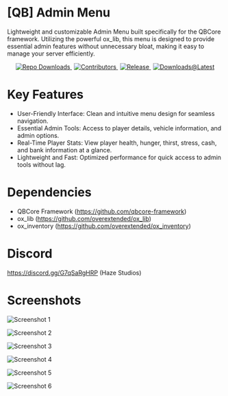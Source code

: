 # [QB] Admin Menu

Lightweight and customizable Admin Menu built specifically for the QBCore framework. Utilizing the powerful ox_lib, this menu is designed to provide essential admin features without unnecessary bloat, making it easy to manage your server efficiently.

<p align="center">
  <a href="https://github.com/ThatsJohnny/hs_adminmenu" style="margin-right: 5px;">
    <img src="https://img.shields.io/github/downloads/ThatsJohnny/hs_adminmenu/total?logo=github" alt="Repo Downloads">
  </a>
  <a href="https://github.com/ThatsJohnny/hs_adminmenu/graphs/contributors" style="margin-right: 5px;">
    <img src="https://img.shields.io/github/contributors/ThatsJohnny/hs_adminmenu?logo=github" alt="Contributors">
  </a>
  <a href="https://github.com/ThatsJohnny/hs_adminmenu/releases" style="margin-right: 5px;">
    <img src="https://img.shields.io/github/v/release/ThatsJohnny/hs_adminmenu?logo=github" alt="Release">
  </a>
  <a href="https://github.com/ThatsJohnny/hs_adminmenu/releases/latest" style="margin-right: 0;">
    <img src="https://img.shields.io/github/downloads/ThatsJohnny/hs_adminmenu/latest/total?logo=github" alt="Downloads@Latest">
  </a>
</p>

# Key Features
- User-Friendly Interface: Clean and intuitive menu design for seamless navigation.
- Essential Admin Tools: Access to player details, vehicle information, and admin options.
- Real-Time Player Stats: View player health, hunger, thirst, stress, cash, and bank information at a glance.
- Lightweight and Fast: Optimized performance for quick access to admin tools without lag.

# Dependencies
- QBCore Framework (https://github.com/qbcore-framework)
- ox_lib (https://github.com/overextended/ox_lib)
- ox_inventory (https://github.com/overextended/ox_inventory)

# Discord
https://discord.gg/G7qSaRgHRP (Haze Studios)

# Screenshots
![Screenshot 1](https://i.imgur.com/Tl3Otku.png)

![Screenshot 2](https://i.imgur.com/hf7w2dH.png)

![Screenshot 3](https://i.imgur.com/2UsP0R2.png)

![Screenshot 4](https://i.imgur.com/GSzaJ9u.png)

![Screenshot 5](https://i.imgur.com/xQ2AtAr.png)

![Screenshot 6](https://i.imgur.com/NArQ63b.png)

